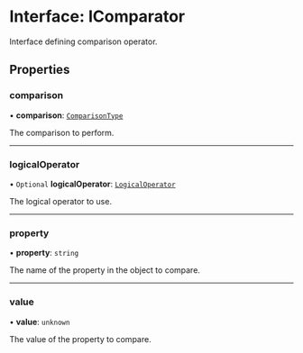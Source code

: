 # Interface: IComparator

Interface defining comparison operator.

## Properties

### comparison

• **comparison**: [`ComparisonType`](../enums/ComparisonType.md)

The comparison to perform.

___

### logicalOperator

• `Optional` **logicalOperator**: [`LogicalOperator`](../enums/LogicalOperator.md)

The logical operator to use.

___

### property

• **property**: `string`

The name of the property in the object to compare.

___

### value

• **value**: `unknown`

The value of the property to compare.
